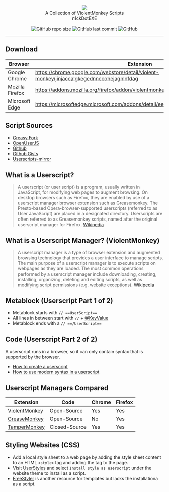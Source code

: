 <p align="center">
<a href="https://violentmonkey.github.io/"><img src="https://github.com/n1ckDotEXE/violentmonkey-scripts/blob/master/img/violentmonkey.png"></a>
<br>
A Collection of ViolentMonkey Scripts
<br>
n1ckDotEXE
<br>
<br>
<img alt="GitHub repo size" src="https://img.shields.io/github/repo-size/n1ckDotEXE/violentmonkey-scripts?style=flat-square">
<img alt="GitHub last commit" src="https://img.shields.io/github/last-commit/n1ckDotEXE/violentmonkey-scripts?style=flat-square">
<img alt="GitHub" src="https://img.shields.io/github/license/n1ckDotEXE/violentmonkey-scripts?style=flat-square">
</p>

---
## Download
| Browser         | Extension                                                                                 |
| --------------- | ----------------------------------------------------------------------------------------- |
| Google Chrome   | https://chrome.google.com/webstore/detail/violent-monkey/jinjaccalgkegednnccohejagnlnfdag |
| Mozilla Firefox | https://addons.mozilla.org/firefox/addon/violentmonkey/                                   |
| Microsoft Edge  | https://microsoftedge.microsoft.com/addons/detail/eeagobfjdenkkddmbclomhiblgggliao        |

## Script Sources
* <a href="https://greasyfork.org/en">Greasy Fork</a>
* <a href="https://openuserjs.org/">OpenUserJS</a>
* <a href="https://github.com/search?q=%22%3D%3DUserScript%3D%3D%22">Github</a>
* <a href="https://gist.github.com/search?l=JavaScript&o=desc&q=%22%3D%3DUserScript%3D%3D%22&s=updated">Github Gists</a>
* <a href="https://userscripts-mirror.org/">Userscripts-mirror</a>

## What is a Userscript?
> A userscript (or user script) is a program, usually written in JavaScript, for modifying web pages to augment browsing. On desktop browsers such as Firefox, they are enabled by use of a userscript manager browser extension such as Greasemonkey. The Presto-based Opera-browser-supported userscripts (referred to as User JavaScript) are placed in a designated directory. Userscripts are often referred to as Greasemonkey scripts, named after the original userscript manager for Firefox. <a href="https://en.wikipedia.org/wiki/Userscript">Wikipedia</a>

## What is a Userscript Manager? (ViolentMonkey)
>A userscript manager is a type of browser extension and augmented browsing technology that provides a user interface to manage scripts. The main purpose of a userscript manager is to execute scripts on webpages as they are loaded. The most common operations performed by a userscript manager include downloading, creating, installing, organizing, deleting and editing scripts, as well as modifying script permissions (e.g. website exceptions). <a href="https://en.wikipedia.org/wiki/Userscript">Wikipedia</a>

## Metablock (Userscript Part 1 of 2)
* Metablock starts with `// ==UserScript==`
* All lines in between start with `//` + <a href="https://violentmonkey.github.io/api/metadata-block/">@KeyValue</a>
* Metablock ends with a `// ==/UserScript==`

## Code (Userscript Part 2 of 2)
A userscript runs in a browser, so it can only contain syntax that is supported by the browser.
* <a href="https://violentmonkey.github.io/guide/creating-a-userscript/">How to create a userscript</a>
* <a href="https://violentmonkey.github.io/guide/using-modern-syntax/">How to use modern syntax in a userscript</a>

## Userscript Managers Compared
|Extension|Code|Chrome|Firefox|
|-|-|-|-|
|<a href="https://violentmonkey.github.io/">ViolentMonkey</a>|Open-Source|Yes|Yes|
|<a href="https://github.com/greasemonkey/greasemonkey/">GreaseMonkey</a>|Open-Source|No|Yes|
|<a href="https://www.tampermonkey.net/">TamperMonkey</a>|Closed-Source|Yes|Yes|

## Styling Websites (CSS)
 * Add a local style sheet to a web page by adding the style sheet content to an HTML `<style>` tag and adding the tag to the page.
 * Visit <a href="https://www.userstyles.org/">UserStyles</a> and select `Install style as userscript` under the website theme to install as a script.
 * <a href="https://freestyler.ws/">FreeStyler</a> is another resource for templates but lacks the installationa as a script.
